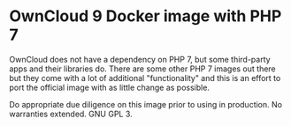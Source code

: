 # OwnCloud 9 Docker image with PHP 7

OwnCloud does not have a dependency on PHP 7, but some third-party apps
and their libraries do. There are some other PHP 7 images out there
but they come with a lot of additional "functionality" and this is an
effort to port the official image with as little change as possible.

Do appropriate due diligence on this image prior to using in production.
No warranties extended. GNU GPL 3.
